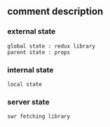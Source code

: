 ## comment description

### external state

    global state : redux library
    parent state : props

### internal state

    local state

### server state

    swr fetching library
